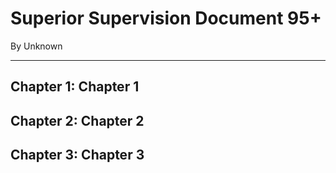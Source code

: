 # Superior Supervision Document 95+

By Unknown

---


## Chapter 1: Chapter 1




## Chapter 2: Chapter 2




## Chapter 3: Chapter 3



